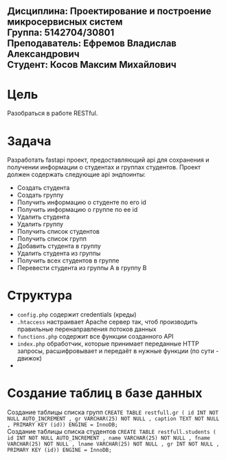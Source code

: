 ## Дисциплина: Проектирование и построение микросервисных систем<br>Группа: 5142704/30801<br>Преподаватель: Ефремов Владислав Александрович<br>Студент: Косов Максим Михайлович

# Цель
Разобраться в работе RESTful.

# Задача
Разработать fastapi проект, предоставляющий api для сохранения и получении информации о студентах и группах студентов. Проект должен содержать следующие api эндпоинты:
-	Создать студента
-	Создать группу
-	Получить информацию о студенте по его id
-	Получить информацию о группе по ее id
-	Удалить студента
-	Удалить группу
-	Получить список студентов
-	Получить список групп
-	Добавить студента в группу
-	Удалить студента из группы
-	Получить всех студентов в группе
-	Перевести студента из группы A в группу B

# Структура
- `config.php` содержит credentials (креды)
- `.htaccess` настраивает Apache сервер так, чтоб производить правильные перенаправления потоков данных
- `functions.php` содержит все функции созданного API
- `index.php` обработчик, которые принимает переданные HTTP запросы, расшифровывает и передаёт в нужные функции (по сути - движок)
- 
# Создание таблиц в базе данных
Создание таблицы списка групп
`CREATE TABLE restfull.gr ( id INT NOT NULL AUTO_INCREMENT , gr VARCHAR(25) NOT NULL , caption TEXT NOT NULL , PRIMARY KEY (id)) ENGINE = InnoDB;`  
Создание таблицы списка студентов
`CREATE TABLE restfull.students ( id INT NOT NULL AUTO_INCREMENT , name VARCHAR(25) NOT NULL , fname VARCHAR(25) NOT NULL , lname VARCHAR(25) NOT NULL , gr INT NOT NULL , PRIMARY KEY (id)) ENGINE = InnoDB;`
